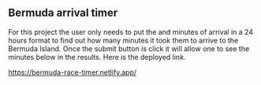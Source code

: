 ## Bermuda arrival timer

For this project the user only needs to put the 
and minutes of arrival in a 24 hours format to 
find out how many minutes it took them to arrive to the Bermuda Island. Once the submit button is click it will allow one to see the minutes below in the results. Here is the deployed link. 

https://bermuda-race-timer.netlify.app/